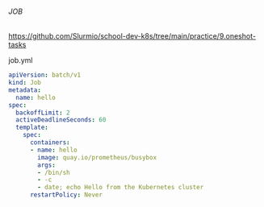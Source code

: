 ###### JOB
https://github.com/Slurmio/school-dev-k8s/tree/main/practice/9.oneshot-tasks  

job.yml
``` yml
apiVersion: batch/v1
kind: Job
metadata:
  name: hello
spec:
  backoffLimit: 2
  activeDeadlineSeconds: 60
  template:
    spec:
      containers:
      - name: hello
        image: quay.io/prometheus/busybox
        args:
        - /bin/sh
        - -c
        - date; echo Hello from the Kubernetes cluster
      restartPolicy: Never
```
